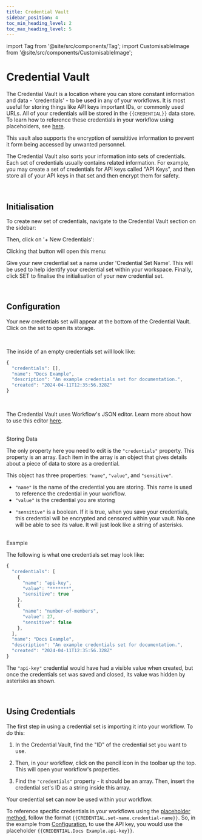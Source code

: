 ```yaml
---
title: Credential Vault
sidebar_position: 4
toc_min_heading_level: 2
toc_max_heading_level: 5
---
```


import Tag from '@site/src/components/Tag';
import CustomisableImage from '@site/src/components/CustomisableImage';

# Credential Vault

The Credential Vault is a location where you can store constant information and data - 'credentials' - to be used in any of your workflows. It is most useful for storing things like API keys important IDs, or commonly used URLs. All of your credentials will be stored in the `{{CREDENTIAL}}` data store. To learn how to reference these credentials in your workflow using placeholders, see [here](./workflows.md#placeholders). 

This vault also supports the encryption of sensititive information to prevent it form being accessed by unwanted personnel.

The Credential Vault also sorts your information into sets of credentials. Each set of credentials usually contains related information. For example, you may create a set of credentials for API keys called "API Keys", and then store all of your API keys in that set and then encrypt them for safety.

<br/>

## Initialisation

To create new set of credentials, navigate to the Credential Vault section on the sidebar:

<CustomisableImage src="/img/credentials-nav.png" alt="Credential Vault Sidebar Nav" width="500"/>

Then, click on '+ New Credentials':

<CustomisableImage src="/img/new-credentials.png" alt="New Credentials" width="500"/>

Clicking that button will open this menu:

<CustomisableImage src="/img/new-credentials-menu.png" alt="New Credentials Menu" width="400"/>

Give your new credential set a name under 'Credential Set Name'. This will be used to help identify your credential set within your workspace. Finally, click <Tag colour="#1582d8" borderColour="#1582d8" fontColour="#FFFFFF">SET</Tag> to finalise the initialisation of your new credential set.

<br/>

## Configuration

Your new credentials set will appear at the bottom of the Credential Vault. Click on the set to open its storage. 

<br/>

The inside of an empty credentials set will look like:

```jsx title="Empty Credentials Set"
{
  "credentials": [],
  "name": "Docs Example",
  "description": "An example credentials set for documentation.",
  "created": "2024-04-11T12:35:56.328Z"
}
```

<br/>

The Credential Vault uses Workflow's JSON editor. Learn more about how to use this editor [here](./workflows.md#configuration).

<br/>

<div className="dubheader">Storing Data</div>

The only property here you need to edit is the `"credentials"` property. This property is an array. Each item in the array is an object that gives details about a piece of data to store as a credential. 

This object has three properties: `"name"`, `"value"`, and `"sensitive"`. 
- `"name"` is the name of the credential you are storing. This name is used to reference the credential in your workflow. 
- `"value"` is the credential you are storing 

[comment]: <> (can this be any data type like array, object, string, int, float etc WIP WIP WIP)

- `"sensitive"` is a boolean. If it is true, when you save your credentials, this credential will be encrypted and censored within your vault. No one will be able to see its value. It will just look like a string of asterisks. 

<br/>

<div className="dubheader">Example</div>

The following is what one credentials set may look like:

```jsx title="Example Credentials Set"
{
  "credentials": [
    {
      "name": "api-key",
      "value": "*******",
      "sensitive": true
    },
    {
      "name": "number-of-members",
      "value": 27,
      "sensitive": false
    },
  ],
  "name": "Docs Example",
  "description": "An example credentials set for documentation.",
  "created": "2024-04-11T12:35:56.328Z"
}
```

The `"api-key"` credential would have had a visible value when created, but once the credentials set was saved and closed, its value was hidden by asterisks as shown.

<br/>

## Using Credentials

The first step in using a credential set is importing it into your workflow. To do this:
1. In the Credential Vault, find the "ID" of the credential set you want to use. 


<CustomisableImage src="/img/credential-id.png" alt="Credential ID" width="600"/>

2. Then, in your workflow, click on the pencil icon in the toolbar up the top. This will open your workflow's properties.

<CustomisableImage src="/img/workflow-properties.png" alt="Workflow Properties" width="700"/>

3. Find the `"credentials"` property - it should be an array. Then, insert the credential set's ID as a string inside this array.

<CustomisableImage src="/img/workflow-credentials.png" alt="Credentials Property" width="500"/>

Your credential set can now be used within your workflow.

To reference specific credentials in your workflows using the [placeholder method](./workflows.md#placeholders), follow the format `{{CREDENTIAL.set-name.credential-name}}`. So, in the example from [Configuration](#configuration), to use the API key, you would use the placeholder `{{CREDENTIAL.Docs Example.api-key}}`.



[comment]: <> (can you have spaces in the placeholder like that? WIP)


